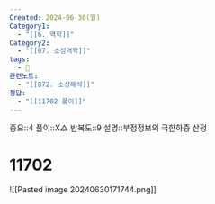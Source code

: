 ```yaml
---
Created: 2024-06-30(일)
Category1:
  - "[[6. 역학]]"
Category2:
  - "[[07. 소성역학]]"
tags:
  - 🧮
관련노트:
  - "[[B72. 소성해석]]"
정답:
  - "[[11702 풀이]]"
---
```

중요::4
풀이::X△
반복도::9
설명::부정정보의 극한하중 산정
#  11702

![[Pasted image 20240630171744.png]]